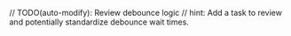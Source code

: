 // TODO(auto-modify): Review debounce logic
// hint: Add a task to review and potentially standardize debounce wait times.
